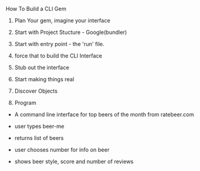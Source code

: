 How To Build a CLI Gem

1. Plan Your gem, imagine your interface

2. Start with Project Stucture - Google(bundler)

3. Start with entry point - the 'run' file.

4. force that to build the CLI Interface

5. Stub out the interface

6. Start making things real

7. Discover Objects

8. Program

 - A command line interface for top beers of the month from ratebeer.com
 - user types beer-me
 - returns list of beers

 - user chooses number for info on beer
 - shows beer style, score and number of reviews